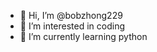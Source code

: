 - 👋 Hi, I’m @bobzhong229
- 👀 I’m interested in coding
- 🌱 I’m currently learning python

<!---
bobzhong229/bobzhong229 is a ✨ special ✨ repository because its `README.md` (this file) appears on your GitHub profile.
You can click the Preview link to take a look at your changes.
--->
